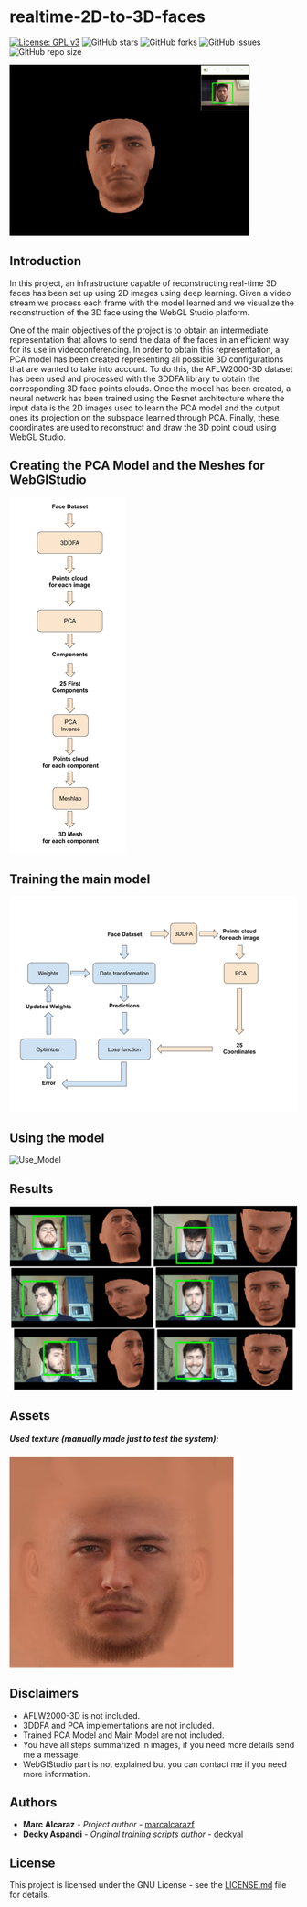 # realtime-2D-to-3D-faces
[![License: GPL v3](https://img.shields.io/badge/License-GPLv3-blue.svg)](https://www.gnu.org/licenses/gpl-3.0)
![GitHub stars](https://img.shields.io/github/stars/marcalcarazf/realtime-2D-to-3D-faces.svg?style=flat)
![GitHub forks](https://img.shields.io/github/forks/marcalcarazf/realtime-2D-to-3D-faces.svg?style=flat)
![GitHub issues](https://img.shields.io/github/issues/marcalcarazf/realtime-2D-to-3D-faces.svg)
![GitHub repo size](https://img.shields.io/github/repo-size/marcalcarazf/realtime-2D-to-3D-faces.svg)  
  
![Avatar_Moving](./Readme_Images/Avatar_Moving.gif)


## Introduction
In this project, an infrastructure capable of reconstructing real-time 3D
faces has been set up using 2D images using deep learning.
Given a video stream we process each  frame  with  the  model  learned  and
we  visualize  the  reconstruction  of  the 3D face using the WebGL Studio 
platform.  

One of the main objectives of the project is to obtain an intermediate 
representation that allows to send the data of the faces in an efficient way
for its use in videoconferencing. In order to obtain this representation, a PCA model has been created 
representing all possible 3D configurations that are wanted to take into 
account. To do this, the AFLW2000-3D dataset has been used and processed with the 
3DDFA library to obtain the corresponding 3D face points clouds. 
Once the model has been created, a neural network has been trained using the
Resnet architecture where the input data is the 2D images used to learn the
PCA model and the output ones its projection on the subspace learned through 
PCA. 
Finally, these coordinates are used to reconstruct and draw the 3D point 
cloud using WebGL Studio.

## Creating the PCA Model and the Meshes for WebGlStudio
![3D_Meshes_Generation](./Readme_Images/3D_Meshes_Generation_Small.png)

## Training the main model
![Train_Model](./Readme_Images/Train_Model_Small.png)

## Using the model
![Use_Model](./Readme_Images/Use_Model_Small3.png)

## Results
![Avatar](./Readme_Images/Avatar_Small.png)  

## Assets
##### Used texture (manually made just to test the system):
![Texture](./Readme_Images/Texture_Small.jpg)

## Disclaimers
* AFLW2000-3D is not included.
* 3DDFA and PCA implementations are not included.
* Trained PCA Model and Main Model are not included.
* You have all steps summarized in images, if you need more details send me a message. 
* WebGlStudio part is not explained but you can contact me if you need more information.

## Authors
* **Marc Alcaraz** - *Project author* - [marcalcarazf](https://github.com/marcalcarazf/)
* **Decky Aspandi** - *Original training scripts author* - [deckyal](https://github.com/deckyal/)

## License
This project is licensed under the GNU License - see the [LICENSE.md](LICENSE.md) file for details.
